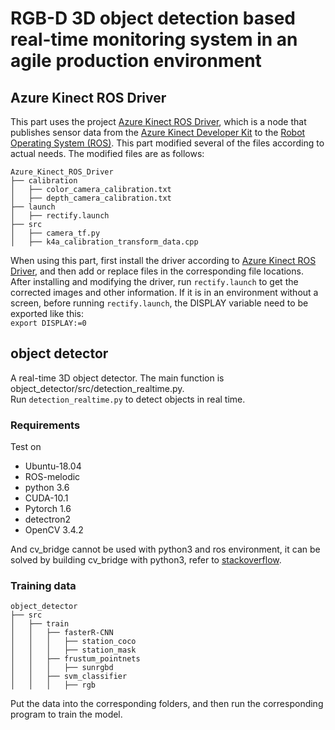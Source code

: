 # RGB-D 3D object detection based real-time monitoring system in an agile production environment

## Azure Kinect ROS Driver
 This part uses the project [Azure Kinect ROS Driver](https://github.com/microsoft/Azure_Kinect_ROS_Driver), which is a
node that publishes sensor data from the [Azure Kinect Developer Kit](https://azure.microsoft.com/en-us/services/kinect-dk/)
to the [Robot Operating System (ROS)](https://www.ros.org/). This part modified several of the files according to actual needs. 
The modified files are as follows:
```
Azure_Kinect_ROS_Driver
├── calibration
│   ├── color_camera_calibration.txt
│   ├── depth_camera_calibration.txt
├── launch
│   ├── rectify.launch
├── src
│   ├── camera_tf.py
│   ├── k4a_calibration_transform_data.cpp
```
When using this part, first install the driver according to [Azure Kinect ROS Driver](https://github.com/microsoft/Azure_Kinect_ROS_Driver),
and then add or replace files in the corresponding file locations.  
After installing and modifying the driver, run `rectify.launch` to get the corrected images and other information.
If it is in an environment without a screen, before running `rectify.launch`, the DISPLAY variable need to be exported like this:  
`export DISPLAY:=0`

## object detector
A real-time 3D object detector. The main function is object_detector/src/detection_realtime.py.  
Run `detection_realtime.py` to detect objects in real time.
### Requirements
Test on
* Ubuntu-18.04
* ROS-melodic
* python 3.6
* CUDA-10.1
* Pytorch 1.6
* detectron2
* OpenCV 3.4.2

And cv_bridge cannot be used with python3 and ros environment, it can be solved by building cv_bridge with python3,
refer to [stackoverflow](https://stackoverflow.com/questions/49221565/unable-to-use-cv-bridge-with-ros-kinetic-and-python3).  
### Training data
```
object_detector
├── src
│   ├── train
│   │   ├── fasterR-CNN
│   │   │   ├── station_coco
│   │   │   ├── station_mask
│   │   ├── frustum_pointnets
│   │   │   ├── sunrgbd
│   │   ├── svm_classifier
│   │   │   ├── rgb
```
Put the data into the corresponding folders, and then run the corresponding program to train the model.